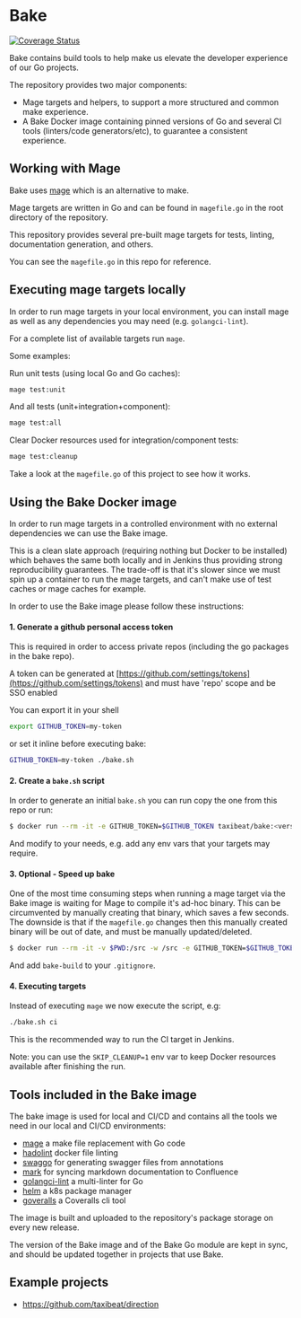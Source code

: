 <!-- Space: DT -->
<!-- Title: Bake -->
<!-- Parent: Engineering -->
<!-- Parent: Dev Tools -->

# Bake

[![Coverage Status](https://coveralls.io/repos/github/taxibeat/bake/badge.svg?branch=master&t=yYHNCW)](https://coveralls.io/github/taxibeat/bake?branch=master)

Bake contains build tools to help make us elevate the developer experience of our Go projects.

The repository provides two major components:

- Mage targets and helpers, to support a more structured and common make experience.
- A Bake Docker image containing pinned versions of Go and several CI tools (linters/code generators/etc), to guarantee a consistent experience.

## Working with Mage

Bake uses [mage](https://magefile.org/) which is an alternative to make.

Mage targets are written in Go and can be found in `magefile.go` in the root directory of the repository.

This repository provides several pre-built mage targets for tests, linting, documentation generation, and others.

You can see the `magefile.go` in this repo for reference.

## Executing mage targets locally

In order to run mage targets in your local environment, you can install mage as well as any dependencies you may need (e.g. `golangci-lint`).

For a complete list of available targets run `mage`.

Some examples:

Run unit tests (using local Go and Go caches):

```bash
mage test:unit
```

And all tests (unit+integration+component):

```bash
mage test:all
```

Clear Docker resources used for integration/component tests:

```bash
mage test:cleanup
```

Take a look at the `magefile.go` of this project to see how it works.

## Using the Bake Docker image

In order to run mage targets in a controlled environment with no external dependencies we can use the Bake image.

This is a clean slate approach (requiring nothing but Docker to be installed) which behaves the same both locally and in Jenkins thus providing strong reproducibility guarantees. The trade-off is that it's slower since we must spin up a container to run the mage targets, and can't make use of test caches or mage caches for example.

In order to use the Bake image please follow these instructions:

#### 1. Generate a github personal access token

This is required in order to access private repos (including the go packages in the bake repo).

A token can be generated at [https://github.com/settings/tokens](https://github.com/settings/tokens) and must have 'repo' scope and be SSO enabled

You can export it in your shell 

```bash
export GITHUB_TOKEN=my-token
```

or set it inline before executing bake:

```bash
GITHUB_TOKEN=my-token ./bake.sh
```

#### 2. Create a `bake.sh` script

In order to generate an initial `bake.sh` you can run copy the one from this repo or run:

```bash
$ docker run --rm -it -e GITHUB_TOKEN=$GITHUB_TOKEN taxibeat/bake:<version> --gen-script > bake.sh
```

And modify to your needs, e.g. add any env vars that your targets may require.

#### 3. Optional - Speed up bake

One of the most time consuming steps when running a mage target via the Bake image is waiting for Mage to compile it's ad-hoc binary.
This can be circumvented by manually creating that binary, which saves a few seconds. The downside is that if the `magefile.go` changes then this manually created binary will be out of date, and must be manually updated/deleted.

```bash
$ docker run --rm -it -v $PWD:/src -w /src -e GITHUB_TOKEN=$GITHUB_TOKEN -u $(id -u):$(id -g) taxibeat/bake:<version> --gen-bin
```

And add `bake-build` to your `.gitignore`.

#### 4. Executing targets

Instead of executing `mage` we now execute the script, e.g:

```bash
./bake.sh ci
```

This is the recommended way to run the CI target in Jenkins.

Note: you can use the `SKIP_CLEANUP=1` env var to keep Docker resources available after finishing the run.

## Tools included in the Bake image

The bake image is used for local and CI/CD and contains all the tools we need in our local and CI/CD environments:

- [mage](https://magefile.org/) a make file replacement with Go code
- [hadolint](https://github.com/hadolint/hadolint) docker file linting
- [swaggo](https://github.com/swaggo/swag) for generating swagger files from annotations
- [mark](https://github.com/mantzas/mark) for syncing markdown documentation to Confluence
- [golangci-lint](https://github.com/golangci/golangci-lint) a multi-linter for Go
- [helm](https://helm.sh/) a k8s package manager
- [goveralls](https://github.com/mattn/goveralls) a Coveralls cli tool

The image is built and uploaded to the repository's package storage on every new release.

The version of the Bake image and of the Bake Go module are kept in sync, and should be updated together in projects that use Bake.

## Example projects

- https://github.com/taxibeat/direction
